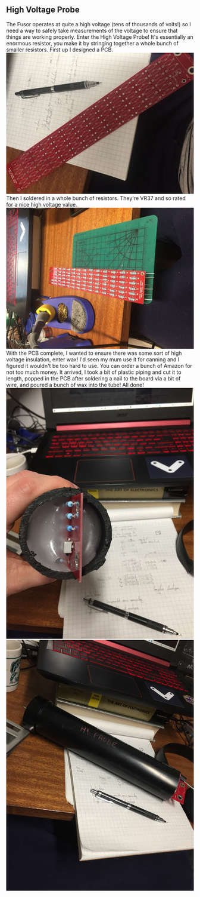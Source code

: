 ## High Voltage Probe

The Fusor operates at quite a high voltage (tens of thousands of volts!) so I need a way to safely take measurements of the voltage to ensure that things are working properly. Enter the High Voltage Probe! It's essentially an enormous resistor, you make it by stringing together a whole bunch of smaller resistors. First up I designed a PCB.
![HVPCB](https://raw.githubusercontent.com/FuzzyBunnys/HighVoltageProbe/gh-pages/IMG_1467%5B1%5D.JPG)
Then I soldered in a whole bunch of resistors. They're VR37 and so rated for a nice high voltage value. 
![HVPCBComplete](https://github.com/FuzzyBunnys/HighVoltageProbe/blob/gh-pages/IMG_1470%5B1%5D.JPG)
With the PCB complete, I wanted to ensure there was some sort of high voltage insulation, enter wax! I'd seen my mum use it for canning and I figured it wouldn't be too hard to use. You can order a bunch of Amazon for not too much money. It arrived, I took a bit of plastic piping and cut it to length, popped in the PCB after soldering a nail to the board via a bit of wire, and poured a bunch of wax into the tube! All done!
![Wax](https://raw.githubusercontent.com/FuzzyBunnys/HighVoltageProbe/gh-pages/IMG_1651.JPG)
![Complete](https://raw.githubusercontent.com/FuzzyBunnys/HighVoltageProbe/gh-pages/IMG_1650.JPG)
